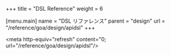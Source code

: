 +++
title = "DSL Reference"
weight = 6

[menu.main]
name = "DSL リファレンス"
parent = "design"
url = "/reference/goa/design/apidsl"
+++

<meta http-equiv="refresh" content="0; url="/reference/goa/design/apidsl"/>

